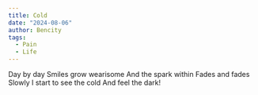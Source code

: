 ```yaml
---
title: Cold
date: "2024-08-06"
author: Bencity
tags:
  - Pain
  - Life
---
```


Day by day
Smiles grow wearisome
And the spark within
Fades and fades
Slowly I start to see the cold
And feel the dark!
